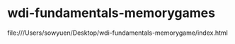 # wdi-fundamentals-memorygames

file:///Users/sowyuen/Desktop/wdi-fundamentals-memorygame/index.html
